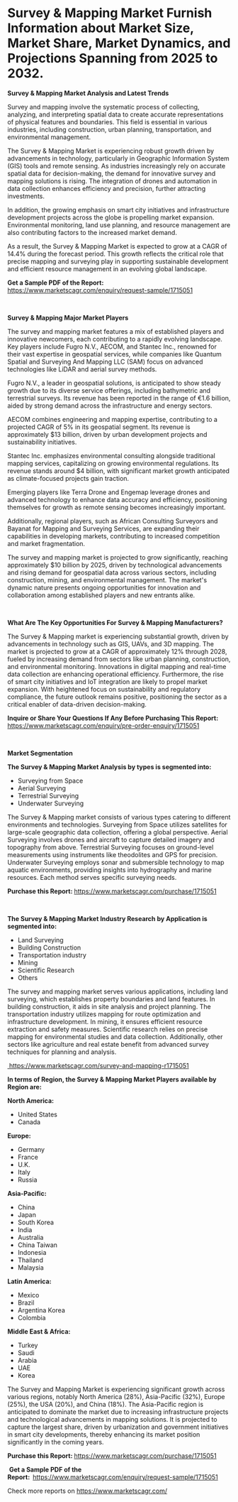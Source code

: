 <p><h1>Survey & Mapping Market Furnish Information about Market Size, Market Share, Market Dynamics, and Projections Spanning from 2025 to 2032.</h1></p><p><strong>Survey & Mapping Market Analysis and Latest Trends</strong></p>
<p><p>Survey and mapping involve the systematic process of collecting, analyzing, and interpreting spatial data to create accurate representations of physical features and boundaries. This field is essential in various industries, including construction, urban planning, transportation, and environmental management.</p><p>The Survey & Mapping Market is experiencing robust growth driven by advancements in technology, particularly in Geographic Information System (GIS) tools and remote sensing. As industries increasingly rely on accurate spatial data for decision-making, the demand for innovative survey and mapping solutions is rising. The integration of drones and automation in data collection enhances efficiency and precision, further attracting investments.</p><p>In addition, the growing emphasis on smart city initiatives and infrastructure development projects across the globe is propelling market expansion. Environmental monitoring, land use planning, and resource management are also contributing factors to the increased market demand. </p><p>As a result, the Survey & Mapping Market is expected to grow at a CAGR of 14.4% during the forecast period. This growth reflects the critical role that precise mapping and surveying play in supporting sustainable development and efficient resource management in an evolving global landscape.</p></p>
<p><strong>Get a Sample PDF of the Report:&nbsp;</strong> <a href="https://www.marketscagr.com/enquiry/request-sample/1715051?utm_campaign=1999&utm_medium=2&utm_source=Github&utm_content=ia&utm_term=11012025&utm_id=survey-mapping">https://www.marketscagr.com/enquiry/request-sample/1715051</a></p>
<p>&nbsp;</p>
<p><strong>Survey & Mapping Major Market Players</strong></p>
<p><p>The survey and mapping market features a mix of established players and innovative newcomers, each contributing to a rapidly evolving landscape. Key players include Fugro N.V., AECOM, and Stantec Inc., renowned for their vast expertise in geospatial services, while companies like Quantum Spatial and Surveying And Mapping LLC (SAM) focus on advanced technologies like LiDAR and aerial survey methods.</p><p>Fugro N.V., a leader in geospatial solutions, is anticipated to show steady growth due to its diverse service offerings, including bathymetric and terrestrial surveys. Its revenue has been reported in the range of €1.6 billion, aided by strong demand across the infrastructure and energy sectors.</p><p>AECOM combines engineering and mapping expertise, contributing to a projected CAGR of 5% in its geospatial segment. Its revenue is approximately $13 billion, driven by urban development projects and sustainability initiatives. </p><p>Stantec Inc. emphasizes environmental consulting alongside traditional mapping services, capitalizing on growing environmental regulations. Its revenue stands around $4 billion, with significant market growth anticipated as climate-focused projects gain traction.</p><p>Emerging players like Terra Drone and Engemap leverage drones and advanced technology to enhance data accuracy and efficiency, positioning themselves for growth as remote sensing becomes increasingly important.</p><p>Additionally, regional players, such as African Consulting Surveyors and Bayanat for Mapping and Surveying Services, are expanding their capabilities in developing markets, contributing to increased competition and market fragmentation.</p><p>The survey and mapping market is projected to grow significantly, reaching approximately $10 billion by 2025, driven by technological advancements and rising demand for geospatial data across various sectors, including construction, mining, and environmental management. The market's dynamic nature presents ongoing opportunities for innovation and collaboration among established players and new entrants alike.</p></p>
<p>&nbsp;</p>
<p><strong>What Are The Key Opportunities For Survey & Mapping Manufacturers?</strong></p>
<p><p>The Survey & Mapping market is experiencing substantial growth, driven by advancements in technology such as GIS, UAVs, and 3D mapping. The market is projected to grow at a CAGR of approximately 12% through 2028, fueled by increasing demand from sectors like urban planning, construction, and environmental monitoring. Innovations in digital mapping and real-time data collection are enhancing operational efficiency. Furthermore, the rise of smart city initiatives and IoT integration are likely to propel market expansion. With heightened focus on sustainability and regulatory compliance, the future outlook remains positive, positioning the sector as a critical enabler of data-driven decision-making.</p></p>
<p><strong>Inquire or Share Your Questions If Any Before Purchasing This Report:</strong> <a href="https://www.marketscagr.com/enquiry/pre-order-enquiry/1715051?utm_campaign=1999&utm_medium=2&utm_source=Github&utm_content=ia&utm_term=11012025&utm_id=survey-mapping">https://www.marketscagr.com/enquiry/pre-order-enquiry/1715051</a></p>
<p>&nbsp;</p>
<p><strong>Market Segmentation</strong></p>
<p><strong>The Survey & Mapping Market Analysis by types is segmented into:</strong></p>
<p><ul><li>Surveying from Space</li><li>Aerial Surveying</li><li>Terrestrial Surveying</li><li>Underwater Surveying</li></ul></p>
<p><p>The Survey & Mapping market consists of various types catering to different environments and technologies. Surveying from Space utilizes satellites for large-scale geographic data collection, offering a global perspective. Aerial Surveying involves drones and aircraft to capture detailed imagery and topography from above. Terrestrial Surveying focuses on ground-level measurements using instruments like theodolites and GPS for precision. Underwater Surveying employs sonar and submersible technology to map aquatic environments, providing insights into hydrography and marine resources. Each method serves specific surveying needs.</p></p>
<p><strong>Purchase this Report:&nbsp;</strong><a href="https://www.marketscagr.com/purchase/1715051?utm_campaign=1999&utm_medium=2&utm_source=Github&utm_content=ia&utm_term=11012025&utm_id=survey-mapping">https://www.marketscagr.com/purchase/1715051</a></p>
<p>&nbsp;</p>
<p><strong>The Survey & Mapping Market Industry Research by Application is segmented into:</strong></p>
<p><ul><li>Land Surveying</li><li>Building Construction</li><li>Transportation industry</li><li>Mining</li><li>Scientific Research</li><li>Others</li></ul></p>
<p><p>The survey and mapping market serves various applications, including land surveying, which establishes property boundaries and land features. In building construction, it aids in site analysis and project planning. The transportation industry utilizes mapping for route optimization and infrastructure development. In mining, it ensures efficient resource extraction and safety measures. Scientific research relies on precise mapping for environmental studies and data collection. Additionally, other sectors like agriculture and real estate benefit from advanced survey techniques for planning and analysis.</p></p>
<p><a href="https://www.marketscagr.com/survey-and-mapping-r1715051?utm_campaign=1999&utm_medium=2&utm_source=Github&utm_content=ia&utm_term=11012025&utm_id=survey-mapping">&nbsp;https://www.marketscagr.com/survey-and-mapping-r1715051</a></p>
<p><strong>In terms of Region, the Survey & Mapping Market Players available by Region are:</strong></p>
<p>
    <p> <strong> North America: </strong>
        <ul>
            <li>United States</li>
            <li>Canada</li>
        </ul>
        </p> 
    <p> <strong> Europe: </strong>
        <ul>
            <li>Germany</li>
            <li>France</li>
            <li>U.K.</li>
            <li>Italy</li>
            <li>Russia</li>
        </ul>
        </p> 
    <p> <strong> Asia-Pacific: </strong>
        <ul>
            <li>China</li>
            <li>Japan</li>
            <li>South Korea</li>
            <li>India</li>
            <li>Australia</li>
            <li>China Taiwan</li>
            <li>Indonesia</li>
            <li>Thailand</li>
            <li>Malaysia</li>
        </ul>
        </p> 
    <p> <strong> Latin America: </strong>
        <ul>
            <li>Mexico</li>
            <li>Brazil</li>
            <li>Argentina Korea</li>
            <li>Colombia</li>
        </ul>
        </p> 
    <p> <strong> Middle East & Africa: </strong>
        <ul>
            <li>Turkey</li>
            <li>Saudi</li>
            <li>Arabia</li>
            <li>UAE</li>
            <li>Korea</li>
        </ul>
    </p>
    </p>
<p><p>The Survey and Mapping Market is experiencing significant growth across various regions, notably North America (28%), Asia-Pacific (32%), Europe (25%), the USA (20%), and China (18%). The Asia-Pacific region is anticipated to dominate the market due to increasing infrastructure projects and technological advancements in mapping solutions. It is projected to capture the largest share, driven by urbanization and government initiatives in smart city developments, thereby enhancing its market position significantly in the coming years.</p></p>
<p><strong>Purchase this Report: </strong><a href="https://www.marketscagr.com/purchase/1715051?utm_campaign=1999&utm_medium=2&utm_source=Github&utm_content=ia&utm_term=11012025&utm_id=survey-mapping">https://www.marketscagr.com/purchase/1715051</a></p>
<p>&nbsp;<strong>Get a Sample PDF of the Report:&nbsp;&nbsp;</strong><a href="https://www.marketscagr.com/enquiry/request-sample/1715051?utm_campaign=1999&utm_medium=2&utm_source=Github&utm_content=ia&utm_term=11012025&utm_id=survey-mapping">https://www.marketscagr.com/enquiry/request-sample/1715051</a></p>
<p><strong></strong></p>
<p>Check more reports on <a href="https://www.marketscagr.com/?utm_campaign=1999&utm_medium=2&utm_source=Github&utm_content=ia&utm_term=11012025&utm_id=survey-mapping">https://www.marketscagr.com/</a></p>